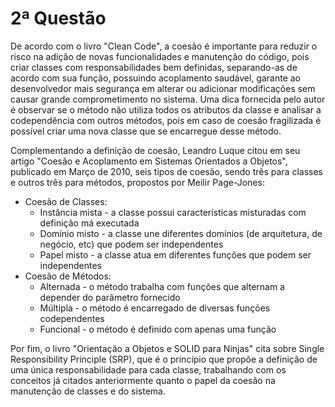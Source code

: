 # 2ª Questão

De acordo com o livro "Clean Code", a coesão é importante para reduzir o risco
na adição de novas funcionalidades e manutenção do código, pois criar classes 
com responsabilidades bem definidas, separando-as de acordo com sua função, 
possuindo acoplamento saudável, garante ao desenvolvedor mais segurança em 
alterar ou adicionar modificações sem causar grande comprometimento no 
sistema. Uma dica fornecida pelo autor é observar se o método não utiliza 
todos os atributos da classe e analisar a codependência com outros métodos, 
pois em caso de coesão fragilizada é possível criar uma nova classe que se 
encarregue desse método.

Complementando a definição de coesão, Leandro Luque citou em seu artigo "Coesão e 
Acoplamento em Sistemas Orientados a Objetos", publicado em Março de 2010, 
seis tipos de coesão, sendo três para classes e outros três para métodos,
propostos por Meilir Page-Jones:

- Coesão de Classes:
    - Instância mista - a classe possui características misturadas com definição má executada
    - Domínio misto - a classe une diferentes domínios (de arquitetura, de negócio, etc) que
    podem ser independentes
    - Papel misto - a classe atua em diferentes funções que podem ser independentes
- Coesão de Métodos:
    - Alternada - o método trabalha com funções que alternam a depender do parâmetro fornecido
    - Múltipla - o método é encarregado de diversas funções codependentes
    - Funcional - o método é definido com apenas uma função

Por fim, o livro "Orientação a Objetos e SOLID para Ninjas" cita sobre Single 
Responsibility Principle (SRP), que é o princípio que propõe a definição de 
uma única responsabilidade para cada classe, trabalhando com os conceitos já 
citados anteriormente quanto o papel da coesão na manutenção de classes e do sistema.